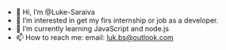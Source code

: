 - 👋 Hi, I’m @Luke-Saraiva
- 👀 I’m interested in get my firs internship or job as a developer.
- 🌱 I’m currently learning JavaScript and node.js 
- 📫 How to reach me: 
    email: luk.bs@outlook.com
